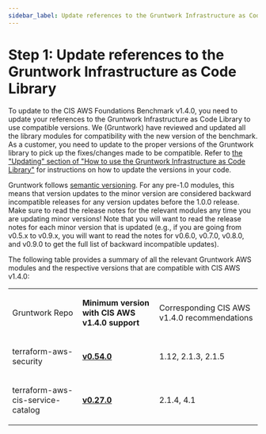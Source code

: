 ```yaml
---
sidebar_label: Update references to the Gruntwork Infrastructure as Code Library
---
```


# Step 1: Update references to the Gruntwork Infrastructure as Code Library

To update to the CIS AWS Foundations Benchmark v1.4.0, you need to update your references to the Gruntwork
Infrastructure as Code Library to use compatible versions. We (Gruntwork) have reviewed and updated all the library
modules for compatibility with the new version of the benchmark. As a customer, you need to update to
the proper versions of the Gruntwork library to pick up the fixes/changes made to be compatible. Refer to
[the
"Updating" section of "How to use the Gruntwork Infrastructure as Code Library"](https://gruntwork.io/guides/foundations/how-to-use-gruntwork-infrastructure-as-code-library/#updating) for instructions on how to update the
versions in your code.

Gruntwork follows
[semantic
versioning](https://gruntwork.io/guides/foundations/how-to-use-gruntwork-infrastructure-as-code-library/#versioning). For any pre-1.0 modules, this means that version updates to the minor version are considered backward
incompatible releases for any version updates before the 1.0.0 release. Make sure to read the release notes for the
relevant modules any time you are updating minor versions! Note that you will want to read the release notes for each
minor version that is updated (e.g., if you are going from v0.5.x to v0.9.x, you will want to read the notes for v0.6.0,
v0.7.0, v0.8.0, and v0.9.0 to get the full list of backward incompatible updates).

The following table provides a summary of all the relevant Gruntwork AWS modules and the respective versions that are
compatible with CIS AWS v1.4.0:

<a id="compatibility-table" class="snap-top"></a>
<table id="compatibility-table">
  <colgroup>
    <col />
    <col />
    <col />
  </colgroup>
  <tbody>
    <tr className="odd">
      <td>
        <p>Gruntwork Repo</p>
      </td>
      <td>
        <p>
          <strong>Minimum version with CIS AWS v1.4.0 support</strong>
        </p>
      </td>
      <td>
        <p>Corresponding CIS AWS v1.4.0 recommendations</p>
      </td>
    </tr>
    <tr className="even">
      <td>
        <p>terraform-aws-security</p>
      </td>
      <td>
        <p>
          <strong>
            <a href="https://github.com/gruntwork-io/terraform-aws-security/releases/tag/v0.54.0">
              v0.54.0
            </a>
          </strong>
        </p>
      </td>
      <td>
        <p>1.12, 2.1.3, 2.1.5</p>
      </td>
    </tr>
    <tr className="odd">
      <td>
        <p>terraform-aws-cis-service-catalog</p>
      </td>
      <td>
        <p>
          <strong>
            <a href="https://github.com/gruntwork-io/terraform-aws-cis-service-catalog/releases/tag/v0.27.0">
              v0.27.0
            </a>
          </strong>
        </p>
      </td>
      <td>
        <p>2.1.4, 4.1</p>
      </td>
    </tr>
  </tbody>
</table>
